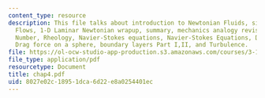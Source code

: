 ```yaml
---
content_type: resource
description: This file talks about introduction to Newtonian Fluids, simple Newtonian
  Flows, 1-D Laminar Newtonian wrapup, summary, mechanics analogy revisited, Reynolds
  Number, Rheology, Navier-Stokes equations, Navier-Stokes Equations, Drag force,
  Drag force on a sphere, boundary layers Part I,II, and Turbulence.
file: https://ol-ocw-studio-app-production.s3.amazonaws.com/courses/3-185-transport-phenomena-in-materials-engineering-fall-2003/8027e02c18951dca6d22e8a0254401ec_chap4.pdf
file_type: application/pdf
resourcetype: Document
title: chap4.pdf
uid: 8027e02c-1895-1dca-6d22-e8a0254401ec
---
```

